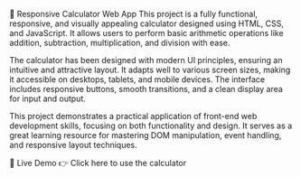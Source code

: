 🧮 Responsive Calculator Web App
This project is a fully functional, responsive, and visually appealing calculator designed using HTML, CSS, and JavaScript. It allows users to perform basic arithmetic operations like addition, subtraction, multiplication, and division with ease.

The calculator has been designed with modern UI principles, ensuring an intuitive and attractive layout. It adapts well to various screen sizes, making it accessible on desktops, tablets, and mobile devices. The interface includes responsive buttons, smooth transitions, and a clean display area for input and output.

This project demonstrates a practical application of front-end web development skills, focusing on both functionality and design. It serves as a great learning resource for mastering DOM manipulation, event handling, and responsive layout techniques.

🔗 Live Demo
👉 Click here to use the calculator
